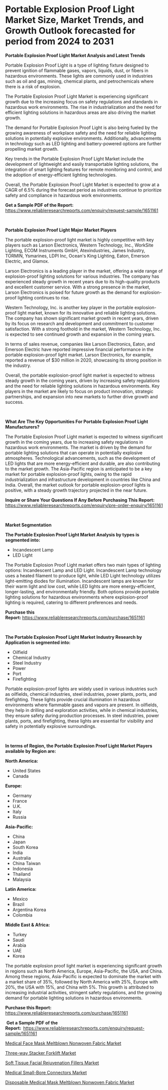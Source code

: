 <p><h1>Portable Explosion Proof Light Market Size, Market Trends, and Growth Outlook forecasted for period from 2024 to 2031</h1></p><p><strong>Portable Explosion Proof Light Market Analysis and Latest Trends</strong></p>
<p><p>Portable Explosion Proof Light is a type of lighting fixture designed to prevent ignition of flammable gases, vapors, liquids, dust, or fibers in hazardous environments. These lights are commonly used in industries such as oil and gas, mining, chemical plants, and petrochemicals where there is a risk of explosion.</p><p>The Portable Explosion Proof Light Market is experiencing significant growth due to the increasing focus on safety regulations and standards in hazardous work environments. The rise in industrialization and the need for efficient lighting solutions in hazardous areas are also driving the market growth.</p><p>The demand for Portable Explosion Proof Light is also being fueled by the growing awareness of workplace safety and the need for reliable lighting solutions in potentially explosive environments. Additionally, advancements in technology such as LED lighting and battery-powered options are further propelling market growth.</p><p>Key trends in the Portable Explosion Proof Light Market include the development of lightweight and easily transportable lighting solutions, the integration of smart lighting features for remote monitoring and control, and the adoption of energy-efficient lighting technologies.</p><p>Overall, the Portable Explosion Proof Light Market is expected to grow at a CAGR of 6.5% during the forecast period as industries continue to prioritize safety and compliance in hazardous work environments.</p></p>
<p><strong>Get a Sample PDF of the Report:&nbsp;</strong> <a href="https://www.reliableresearchreports.com/enquiry/request-sample/1651161">https://www.reliableresearchreports.com/enquiry/request-sample/1651161</a></p>
<p>&nbsp;</p>
<p><strong>Portable Explosion Proof Light Major Market Players</strong></p>
<p><p>The portable explosion-proof light market is highly competitive with key players such as Larson Electronics, Western Technology, Inc., WorkSite Lighting, ECOM Instruments GmbH, Atexindustries, James Industry, TORMIN, Ysmarines, LDPI Inc, Ocean's King Lighting, Eaton, Emerson Electric, and Glamox. </p><p>Larson Electronics is a leading player in the market, offering a wide range of explosion-proof lighting solutions for various industries. The company has experienced steady growth in recent years due to its high-quality products and excellent customer service. With a strong presence in the market, Larson Electronics is poised for future growth as the demand for explosion-proof lighting continues to rise.</p><p>Western Technology, Inc. is another key player in the portable explosion-proof light market, known for its innovative and reliable lighting solutions. The company has shown significant market growth in recent years, driven by its focus on research and development and commitment to customer satisfaction. With a strong foothold in the market, Western Technology, Inc. is expected to see continued growth and expansion in the coming years.</p><p>In terms of sales revenue, companies like Larson Electronics, Eaton, and Emerson Electric have reported impressive financial performance in the portable explosion-proof light market. Larson Electronics, for example, reported a revenue of $30 million in 2020, showcasing its strong position in the industry.</p><p>Overall, the portable explosion-proof light market is expected to witness steady growth in the coming years, driven by increasing safety regulations and the need for reliable lighting solutions in hazardous environments. Key players in the market are likely to focus on product innovation, strategic partnerships, and expansion into new markets to further drive growth and success.</p></p>
<p>&nbsp;</p>
<p><strong>What Are The Key Opportunities For Portable Explosion Proof Light Manufacturers?</strong></p>
<p><p>The Portable Explosion Proof Light market is expected to witness significant growth in the coming years, due to increasing safety regulations in hazardous work environments. The market is driven by the demand for portable lighting solutions that can operate in potentially explosive atmospheres. Technological advancements, such as the development of LED lights that are more energy-efficient and durable, are also contributing to the market growth. The Asia-Pacific region is anticipated to be a key market for portable explosion-proof lights, owing to the rapid industrialization and infrastructure development in countries like China and India. Overall, the market outlook for portable explosion-proof lights is positive, with a steady growth trajectory projected in the near future.</p></p>
<p><strong>Inquire or Share Your Questions If Any Before Purchasing This Report:</strong> <a href="https://www.reliableresearchreports.com/enquiry/pre-order-enquiry/1651161">https://www.reliableresearchreports.com/enquiry/pre-order-enquiry/1651161</a></p>
<p>&nbsp;</p>
<p><strong>Market Segmentation</strong></p>
<p><strong>The Portable Explosion Proof Light Market Analysis by types is segmented into:</strong></p>
<p><ul><li>Incandescent Lamp</li><li>LED Light</li></ul></p>
<p><p>The Portable Explosion Proof Light market offers two main types of lighting options: Incandescent Lamp and LED Light. Incandescent Lamp technology uses a heated filament to produce light, while LED Light technology utilizes light-emitting diodes for illumination. Incandescent lamps are known for their warm light and low cost, while LED lights are more energy-efficient, longer-lasting, and environmentally friendly. Both options provide portable lighting solutions for hazardous environments where explosion-proof lighting is required, catering to different preferences and needs.</p></p>
<p><strong>Purchase this Report:&nbsp;</strong><a href="https://www.reliableresearchreports.com/purchase/1651161">https://www.reliableresearchreports.com/purchase/1651161</a></p>
<p>&nbsp;</p>
<p><strong>The Portable Explosion Proof Light Market Industry Research by Application is segmented into:</strong></p>
<p><ul><li>Oilfield</li><li>Chemical Industry</li><li>Steel Industry</li><li>Power</li><li>Port</li><li>Firefighting</li></ul></p>
<p><p>Portable explosion-proof lights are widely used in various industries such as oilfields, chemical industries, steel industries, power plants, ports, and firefighting. These lights provide crucial illumination in hazardous environments where flammable gases and vapors are present. In oilfields, they help in drilling and exploration activities, while in chemical industries, they ensure safety during production processes. In steel industries, power plants, ports, and firefighting, these lights are essential for visibility and safety in potentially explosive surroundings.</p></p>
<p>&nbsp;</p>
<p><strong>In terms of Region, the Portable Explosion Proof Light Market Players available by Region are:</strong></p>
<p>
    <p> <strong> North America: </strong>
        <ul>
            <li>United States</li>
            <li>Canada</li>
        </ul>
        </p> 
    <p> <strong> Europe: </strong>
        <ul>
            <li>Germany</li>
            <li>France</li>
            <li>U.K.</li>
            <li>Italy</li>
            <li>Russia</li>
        </ul>
        </p> 
    <p> <strong> Asia-Pacific: </strong>
        <ul>
            <li>China</li>
            <li>Japan</li>
            <li>South Korea</li>
            <li>India</li>
            <li>Australia</li>
            <li>China Taiwan</li>
            <li>Indonesia</li>
            <li>Thailand</li>
            <li>Malaysia</li>
        </ul>
        </p> 
    <p> <strong> Latin America: </strong>
        <ul>
            <li>Mexico</li>
            <li>Brazil</li>
            <li>Argentina Korea</li>
            <li>Colombia</li>
        </ul>
        </p> 
    <p> <strong> Middle East & Africa: </strong>
        <ul>
            <li>Turkey</li>
            <li>Saudi</li>
            <li>Arabia</li>
            <li>UAE</li>
            <li>Korea</li>
        </ul>
    </p>
    </p>
<p><p>The portable explosion proof light market is experiencing significant growth in regions such as North America, Europe, Asia-Pacific, the USA, and China. Among these regions, Asia-Pacific is expected to dominate the market with a market share of 35%, followed by North America with 25%, Europe with 20%, the USA with 15%, and China with 5%. This growth is attributed to increasing industrial activities, stringent safety regulations, and the growing demand for portable lighting solutions in hazardous environments.</p></p>
<p><strong>Purchase this Report: </strong><a href="https://www.reliableresearchreports.com/purchase/1651161">https://www.reliableresearchreports.com/purchase/1651161</a></p>
<p>&nbsp;<strong>Get a Sample PDF of the Report:&nbsp;&nbsp;</strong><a href="https://www.reliableresearchreports.com/enquiry/request-sample/1651161">https://www.reliableresearchreports.com/enquiry/request-sample/1651161</a></p>
<p><strong></strong></p>
<p><p><a href="https://medium.com/@digitaldiviner12/medical-face-mask-meltblown-nonwoven-fabric-market-research-report-its-history-and-forecast-2024-e1b4a7f7666a">Medical Face Mask Meltblown Nonwoven Fabric Market</a></p><p><a href="https://github.com/biheemgalvinlouises6hokrh3h/Market-Research-Report-List-1/blob/main/three-way-stacker-forklift-market.md">Three-way Stacker Forklift Market</a></p><p><a href="https://medium.com/@lorimyers95/soft-tissue-facial-rejuvenation-fillers-market-share-evolution-and-market-growth-trends-2024-2031-9b0616da251e">Soft Tissue Facial Rejuvenation Fillers Market</a></p><p><a href="https://medium.com/@miningmaster/medical-small-bore-connectors-nbsp-market-focuses-on-market-share-size-and-projected-forecast-till-52ac9c248dee">Medical Small-Bore Connectors Market</a></p><p><a href="https://medium.com/@digitaldiviner12/disposable-medical-mask-meltblown-nonwoven-fabric-market-size-and-market-trends-complete-industry-3854a99aaea1">Disposable Medical Mask Meltblown Nonwoven Fabric Market</a></p></p>